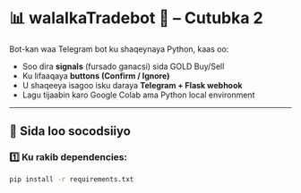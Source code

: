 # 📊 walalkaTradebot 🤖 – Cutubka 2

Bot-kan waa Telegram bot ku shaqeynaya Python, kaas oo:
- Soo dira **signals** (fursado ganacsi) sida GOLD Buy/Sell
- Ku lifaaqaya **buttons (Confirm / Ignore)**
- U shaqeeya isagoo isku daraya **Telegram + Flask webhook**
- Lagu tijaabin karo Google Colab ama Python local environment

---

## 🚀 Sida loo socodsiiyo

### 1️⃣ Ku rakib dependencies:
```bash
pip install -r requirements.txt
